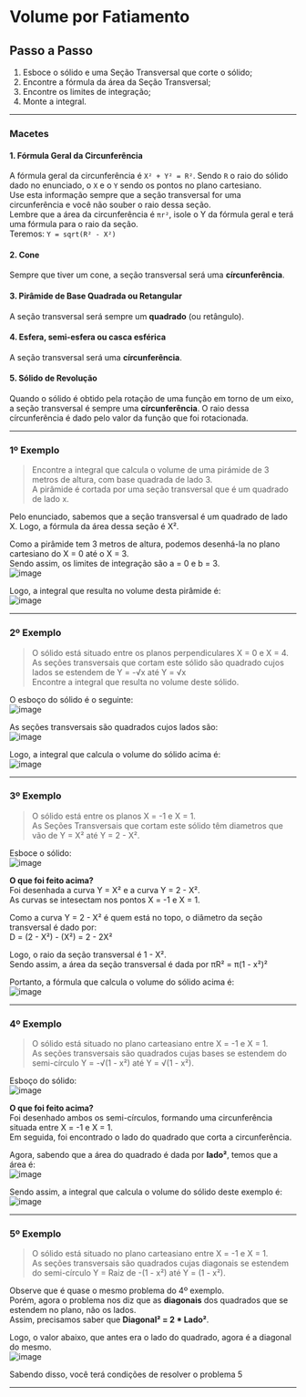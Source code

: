 # Volume por Fatiamento

## Passo a Passo
1. Esboce o sólido e uma Seção Transversal que corte o sólido;
2. Encontre a fórmula da área da Seção Transversal;
3. Encontre os limites de integração;
4. Monte a integral.

---
### Macetes
#### 1. Fórmula Geral da Circunferência
A fórmula geral da circunferência é `X² + Y² = R²`. Sendo `R` o raio do sólido dado no enunciado, o `X` e o `Y` sendo os pontos no plano cartesiano.<br>
Use esta informação sempre que a seção transversal for uma circunferência e você não souber o raio dessa seção.<br>
Lembre que a área da circunferência é `πr²`, isole o Y da fórmula geral e terá uma fórmula para o raio da seção.<br>
Teremos: `Y = sqrt(R² - X²)`<br>

#### 2. Cone
Sempre que tiver um cone, a seção transversal será uma **círcunferência**. 

#### 3. Pirâmide de Base Quadrada ou Retangular
A seção transversal será sempre um **quadrado** (ou retângulo).

#### 4. Esfera, semi-esfera ou casca esférica
A seção transversal será uma **círcunferência**.

#### 5. Sólido de Revolução
Quando o sólido é obtido pela rotação de uma função em torno de um eixo, a seção transversal é sempre uma **círcunferência**. O raio dessa círcunferência é dado pelo valor da função que foi rotacionada.

---
### 1º Exemplo
> Encontre a integral que calcula o volume de uma pirámide de 3 metros de altura, com base quadrada de lado 3.<br>
> A pirâmide é cortada por uma seção transversal que é um quadrado de lado x.

Pelo enunciado, sabemos que a seção transversal é um quadrado de lado X. Logo, a fórmula da área dessa seção é X².<br>

Como a pirâmide tem 3 metros de altura, podemos desenhá-la no plano cartesiano do X = 0 até o X = 3.<br>
Sendo assim, os limites de integração são a = 0 e b = 3.<br>
![image](https://github.com/user-attachments/assets/1576ca4b-ef1c-4bdd-84f4-fe22b59f3f13)


Logo, a integral que resulta no volume desta pirâmide é:<br>
![image](https://github.com/user-attachments/assets/fc9bf1df-a2a3-4b40-8b18-c1b606257faa)

---
### 2º Exemplo
> O sólido está situado entre os planos perpendiculares X = 0 e X = 4.<br>
> As seções transversais que cortam este sólido são quadrado cujos lados se estendem de Y = -√x até Y = √x<br>
> Encontre a integral que resulta no volume deste sólido.

O esboço do sólido é o seguinte:<br>
![image](https://github.com/user-attachments/assets/6cb6fec7-771d-4476-bdc1-a344d7a13b2f)

As seções transversais são quadrados cujos lados são:<br>
![image](https://github.com/user-attachments/assets/da92d48d-896d-4cbd-bddd-b78f545e4762)

Logo, a integral que calcula o volume do sólido acima é:<br>
![image](https://github.com/user-attachments/assets/14ca772b-3ddd-4bf4-92d1-91ddfd45e5f5)

---
### 3º Exemplo
> O sólido está entre os planos X = -1 e X = 1.<br>
> As Seções Transversais que cortam este sólido têm diametros que vão de Y = X² até Y = 2 - X².

Esboce o sólido: <br>
![image](https://github.com/user-attachments/assets/383f54c1-2876-4262-9133-c8ad50bdc9b8)

**O que foi feito acima?**<br>
Foi desenhada a curva Y = X² e a curva Y = 2 - X².<br>
As curvas se intesectam nos pontos X = -1 e X = 1.<br>

Como a curva Y = 2 - X² é quem está no topo, o diâmetro da seção transversal é dado por:<br>
D = (2 - X²) - (X²) = 2 - 2X²<br>

Logo, o raio da seção transversal é 1 - X².<br>
Sendo assim, a área da seção transversal é dada por πR² = π(1 - x²)²<br>

Portanto, a fórmula que calcula o volume do sólido acima é:<br>
![image](https://github.com/user-attachments/assets/bdcd562f-7074-4165-a108-9338acb51e37)

---
### 4º Exemplo
> O sólido está situado no plano carteasiano entre X = -1 e X = 1.<br>
> As seções transversais são quadrados cujas bases se estendem do semi-círculo Y = -√(1 - x²) até Y = √(1 - x²).<br>

Esboço do sólido: <br>
![image](https://github.com/user-attachments/assets/cacf503b-1c13-4f3a-a639-6baf4332bc4a)

**O que foi feito acima?**<br>
Foi desenhado ambos os semi-círculos, formando uma circunferência situada entre X = -1 e X = 1.<br>
Em seguida, foi encontrado o lado do quadrado que corta a circunferência.<br>

Agora, sabendo que a área do quadrado é dada por **lado²**, temos que a área é:<br>
![image](https://github.com/user-attachments/assets/adb5640a-8a43-4710-bc81-43a698a7315a)

Sendo assim, a integral que calcula o volume do sólido deste exemplo é:<br>
![image](https://github.com/user-attachments/assets/51f39524-71c1-480c-b4a2-6e875e98f044)

---
### 5º Exemplo
> O sólido está situado no plano carteasiano entre X = -1 e X = 1.<br>
> As seções transversais são quadrados cujas diagonais se estendem do semi-círculo Y = Raiz de -(1 - x²) até Y = (1 - x²).<br>

Observe que é quase o mesmo problema do 4º exemplo.<br>
Porém, agora o problema nos diz que as **diagonais** dos quadrados que se estendem no plano, não os lados.<br>
Assim, precisamos saber que **Diagonal² = 2 * Lado²**.

Logo, o valor abaixo, que antes era o lado do quadrado, agora é a diagonal do mesmo.<br>
![image](https://github.com/user-attachments/assets/1aa0c181-7783-4f99-9dbd-16b9b4424f4b)

Sabendo disso, você terá condições de resolver o problema 5

---
